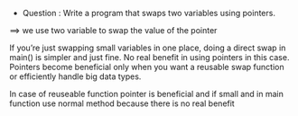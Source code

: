 * Question : Write a program that swaps two variables using pointers.

==> we use two variable to swap the value of the pointer

If you’re just swapping small variables in one place, doing a direct swap in main() is simpler and just fine.
No real benefit in using pointers in this case.
Pointers become beneficial only when you want a reusable swap function or efficiently handle big data types.

In case of reuseable function pointer is beneficial and if small and in main function  use normal method because there is no real benefit